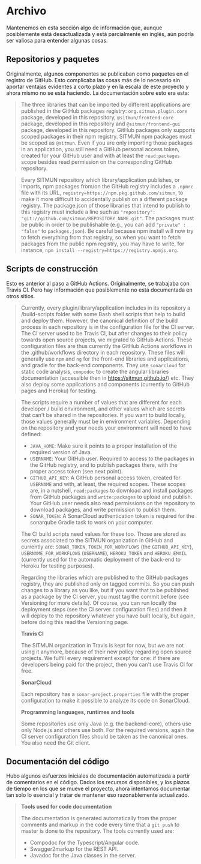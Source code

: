 # Archivo

Mantenemos en esta sección algo de información que, aunque posiblemente está desactualizada y está parcialmente en inglés, aún podría ser valiosa para entender algunas cosas.

## Repositorios y paquetes

Originalmente, algunos componentes se publicaban como paquetes en el registro de GitHub. 
Esto complicaba las cosas más de lo necesario sin aportar ventajas evidentes a corto plazo y en la escala de este proyecto y ahora mismo no se está haciendo. 
La documentación sobre esto era esta:

> The three libraries that can be imported by different applications are published in the GitHub packages registry:
> `org.sitmun.plugin.core` package, developed in this repository, `@sitmun/frontend-core` package, developed in this repository 
> and `@sitmun/frontend-gui` package, developed in this repository. GitHub packages only supports scoped packages in their npm registry.
> SITMUN npm packages must be scoped as `@sitmun`. Even if you are only importing those packages in an application, 
> you still need a GitHub personal access token, created for your GitHub user and with at least the `read:packages` scope 
> besides read permission on the corresponding GitHub repository.

> Every SITMUN repository which library/application publishes, or imports, npm packages from/on the GitHub registry 
> includes a `.npmrc` file with its URL, `registry=https://npm.pkg.github.com/sitmun`, to make it more difficult to 
> accidentally publish on a different package registry. The package.json of those libraries that intend to publish to 
> this registry must include a line such as `"repository": "git://github.com/sitmun/REPOSITORY_NAME.git"`. 
> The packages must be public in order to be publishable (e.g., you can add `"private" : "false"` to `packages.json`).
> Be careful because npm install will now try to fetch everything from that registry, so when you want to fetch packages 
> from the public npm registry, you may have to write, for instance, `npm install --registry=https://registry.npmjs.org`.

## Scripts de construcción

Esto es anterior al paso a GitHub Actions. Originalmente, se trabajaba con Travis CI. 
Pero hay información que posiblemente no está documentada en otros sitios.

> Currently, every plugin/library/application includes in its repository a /build-scripts folder with some Bash shell 
> scripts that help to build and deploy them. However, the canonical definition of the build process in each repository 
> is in the configuration file for the CI server. The CI server used to be Travis CI, but after changes to their policy 
> towards open source projects, we migrated to GitHub Actions. These configuration files are thus currently the GitHub 
> Actions workflows in the .github/workflows directory in each repository. These files will generally use `npm` and `ng`
> for the front-end libraries and applications, and gradle for the back-end components. They use `sonarcloud` for static 
> code analysis, `compodoc` to create the angular libraries documentation (accessible then in <https://sitmun.github.io/>) 
> etc. They also deploy some applications and components (currently to GitHub pages and Heroku) for testing.

> The scripts require a number of values that are different for each developer / build environment, and other values 
> which are secrets that can't be shared in the repositories. If you want to build locally, those values generally 
> must be in environment variables. Depending on the repository and your needs your environment will need to have 
> defined:
> 
>   - `JAVA_HOME`: Make sure it points to a proper installation of the required version of Java.
>   - `USERNAME`: Your GitHub user. Required to access to the packages in the GitHub registry, and to publish packages 
>      there, with the proper access token (see next point).
>   - `GITHUB_API_KEY`: A GitHub personal access token, created for `USERNAME` and with, at least, the required scopes. 
>      These scopes are, in a nutshell, `read:packages` to download and install packages from GitHub packages and 
>      `write:packages` to upload and publish. Your GitHub user needs also read permissions on the repository to 
>      download packages, and write permission to publish them.
>   - `SONAR_TOKEN`: A SonarCloud authentication token is required for the sonarqube Gradle task to work on your computer.
> 
> The CI build scripts need values for these too. Those are stored as secrets associated to the SITMUN organization in 
> GitHub and currently are: `SONAR_TOKEN`, `TOKEN_FOR_WORKFLOWS` (the `GITHUB_API_KEY`), `USERNAME_FOR_WORKFLOWS` (`USERNAME`), 
> `HEROKU_TOKEN` and `HEROKU_EMAIL` (currently used for the automatic deployment of the back-end to Heroku for testing purposes).
>
> Regarding the libraries which are published to the GitHub packages registry, they are published only on tagged commits. 
> So you can push changes to a library as you like, but if you want that to be published as a package by the CI server,
> you must tag the commit before (see Versioning for more details). Of course, you can run locally the deployment steps 
> (see the CI server configuration files) and then it will deploy to the repository whatever you have built locally, 
> but again, before doing this read the Versioning page.
>
> **Travis CI**
> 
> The SITMUN organization in Travis is kept for now, but we are not using it anymore, because of their new policy 
> regarding open source projects. We fulfill every requirement except for one: if there are developers being paid for 
> the project, then you can't use Travis CI for free.
>
> **SonarCloud**
> 
> Each repository has a `sonar-project.properties` file with the proper configuration to make it possible to analyze its 
> code on SonarCloud.
>
> **Programming languages, runtimes and tools**
> 
> Some repositories use only Java (e.g. the backend-core), others use only Node.js and others use both. 
> For the required versions, again the CI server configuration files should be taken as the canonical ones.
> You also need the Git client.

## Documentación del código

Hubo algunos esfuerzos iniciales de documentación automatizada a partir de comentarios en el código. 
Dados los recursos disponibles, y los plazos de tiempo en los que se mueve el proyecto, ahora intentamos documentar 
tan solo lo esencial y tratar de mantener eso razonablemente actualizado.

> **Tools used for code documentation**
> 
> The documentation is generated automatically from the proper comments and markup in the code every time that a
> `git push` to master is done to the repository. The tools currently used are:
>
>   - Compodoc for the Typescript/Angular code.
>   - Swagger2markup for the REST API.
>   - Javadoc for the Java classes in the server.
